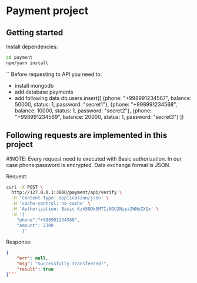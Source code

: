 # Payment project

## Getting started

Install dependencies:

```bash
cd payment
npm/yarn install
```
``
Before requesting to API you need to:
- install mongodb
- add database payments
- add following data
  db.users.insert([
	 {phone: "+998991234567", balance: 50000, status: 1, password: "secret1"}, 
	 {phone: "+998991234568", balance: 10000, status: 1, password: "secret2"}, 
	 {phone: "+998991234569", balance: 20000, status: 1, password: "secret3"} 
 	])

## Following requests are implemented in this project

#!NOTE: Every request need to executed with Basic authorization. In our case phone:password is encrypted.
Data exchange format is JSON.

Request:

```bash
curl -X POST \
  http://127.0.0.1:3000/payment/api/verify \
  -H 'Content-Type: application/json' \
  -H 'cache-control: no-cache' \
  -H 'Authorization: Basic Kzk5ODk5MTIzNDU2NzpzZWNyZXQx' \
  -d '{
	"phone":"+998991234568",
	"amount": 2300
      }'
```

Response:

```json
{
    "err": null,
    "msg": "Successfully transferred!",
    "result": true
}```